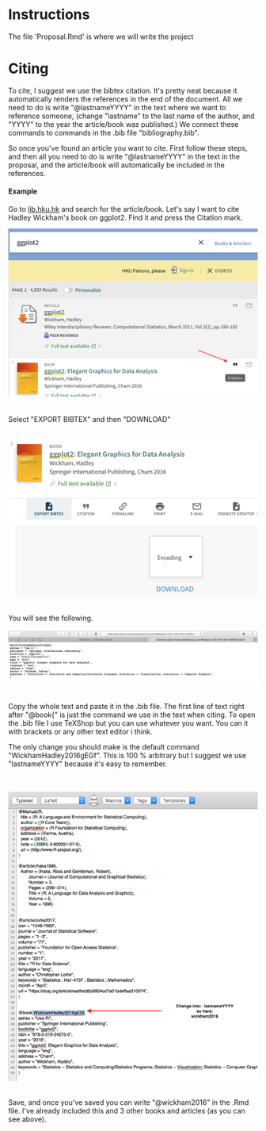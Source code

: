 # Instructions
The file 'Proposal.Rmd' is where we will write the project

# Citing
To cite, I suggest we use the bibtex citation. It's pretty neat because it automatically renders the references in the end of the document. All we need to do is write "@lastnameYYYY" in the text where we want to reference someone, (change "lastname" to the last name of the author, and "YYYY" to the year the article/book was published.) We connect these commands to commands in the .bib file "bibliography.bib".

So once you've found an article you want to cite. First follow these steps, and then all you need to do is write "@lastnameYYYY" in the text in the proposal, and the article/book will automatically be included in the references.

 

#### Example
Go to [lib.hku.hk](http://lib.hku.hk) and search for the article/book. Let's say I want to cite Hadley Wickham's book on ggplot2. Find it and press the Citation mark.



![](img/1.png)
<br><br><br>
Select "EXPORT BIBTEX" and then "DOWNLOAD"
<br><br>

![](img/2.png)
<br><br>

You will see the following.
<br><br>
![](img/3.png)
<br><br>

Copy the whole text and paste it in the .bib file. The first line of text right after "@book{" is just the command we use in the text when citing. To open the .bib file I use TeXShop but you can use whatever you want. You can it with brackets or any other text editor i think.

The only change you should make is the default command "WickhamHadley2016gEGf". This is 100 % arbitrary but I suggest we use "lastnameYYYY" because it's easy to remember.

<br><br>
![](img/4.png)
<br><br>

Save, and once you've saved you can write "@wickham2016" in the .Rmd file. I've already included this and 3 other books and articles (as you can see above). 